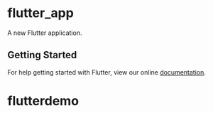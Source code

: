 # flutter_app

A new Flutter application.

## Getting Started

For help getting started with Flutter, view our online
[documentation](https://flutter.io/).
# flutterdemo
